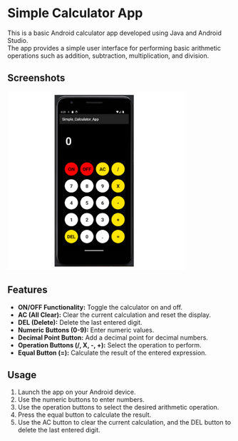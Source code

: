 <!DOCTYPE html>
<html lang="en">
<head>
  <meta charset="UTF-8">
  <meta name="viewport" content="width=device-width, initial-scale=1.0">
 
</head>
<body>

  <h1>Simple Calculator App</h1>

  <p>This is a basic Android calculator app developed using Java and Android Studio.</br> The app provides a simple user interface for performing basic arithmetic operations such as addition, subtraction, multiplication, and division.</p>

<h2>Screenshots</h2>


<img src="calcPhoto.png" alt="Screenshot 1" width="400">



  <h2>Features</h2>


  <ul>
    <li><strong>ON/OFF Functionality:</strong> Toggle the calculator on and off.</li>
    <li><strong>AC (All Clear):</strong> Clear the current calculation and reset the display.</li>
    <li><strong>DEL (Delete):</strong> Delete the last entered digit.</li>
    <li><strong>Numeric Buttons (0-9):</strong> Enter numeric values.</li>
    <li><strong>Decimal Point Button:</strong> Add a decimal point for decimal numbers.</li>
    <li><strong>Operation Buttons (/, X, -, +):</strong> Select the operation to perform.</li>
    <li><strong>Equal Button (=):</strong> Calculate the result of the entered expression.</li>
  </ul>

  <h2>Usage</h2>

  <ol>
    <li>Launch the app on your Android device.</li>
    <li>Use the numeric buttons to enter numbers.</li>
    <li>Use the operation buttons to select the desired arithmetic operation.</li>
    <li>Press the equal button to calculate the result.</li>
    <li>Use the AC button to clear the current calculation, and the DEL button to delete the last entered digit.</li>
  </ol>


</body>
</html>
